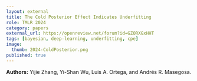 ```yaml
---
layout: external
title: The Cold Posterior Effect Indicates Underfitting
role: TMLR 2024
category: papers
external_url: https://openreview.net/forum?id=GZORXGxHHT
tags: [bayesian, deep-learning, underfitting, cpe]
image:
  thumb: 2024-ColdPosterior.png
published: true
---
```


**Authors:** Yijie Zhang, Yi-Shan Wu, Luis A. Ortega, and Andrés R. Masegosa.

<!--

<a href="https://openreview.net/forum?id=GZORXGxHHT"><i class="fa fa-file-pdf-o" aria-hidden="true"> OpenReview</i></a> 
<a href="https://github.com/pyijiezhang/cpe-underfit"><i class="fa fa-github" aria-hidden="true" > Github</i></a> 

-->
